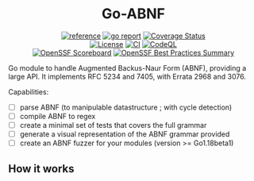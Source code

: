<div align="center">
	<h1>Go-ABNF</h1>
	<a href="https://pkg.go.dev/github.com/pandatix/abnf"><img src="https://shields.io/badge/-reference-blue?logo=go&style=for-the-badge" alt="reference"></a>
	<a href="https://goreportcard.com/report/github.com/pandatix/abnf"><img src="https://goreportcard.com/badge/github.com/pandatix/abnf?style=for-the-badge" alt="go report"></a>
	<a href="https://coveralls.io/github/pandatix/abnf?branch=main"><img src="https://img.shields.io/coverallsCoverage/github/pandatix/abnf?style=for-the-badge" alt="Coverage Status"></a>
	<br>
	<a href=""><img src="https://img.shields.io/github/license/pandatix/abnf?style=for-the-badge" alt="License"></a>
	<a href="https://github.com/pandatix/abnf/actions?query=workflow%3Aci+"><img src="https://img.shields.io/github/actions/workflow/status/pandatix/abnf/ci.yaml?style=for-the-badge&label=CI" alt="CI"></a>
	<a href="https://github.com/pandatix/abnf/actions/workflows/codeql-analysis.yaml"><img src="https://img.shields.io/github/actions/workflow/status/pandatix/abnf/codeql-analysis.yaml?style=for-the-badge&label=CodeQL" alt="CodeQL"></a>
	<br>
	<a href="https://securityscorecards.dev/viewer/?uri=github.com/pandatix/abnf"><img src="https://img.shields.io/ossf-scorecard/github.com/pandatix/abnf?label=openssf%20scorecard&style=for-the-badge" alt="OpenSSF Scoreboard"></a>
	<a href="https://bestpractices.coreinfrastructure.org/en/projects/7519"><img src="https://img.shields.io/cii/summary/7519?style=for-the-badge&label=openssf%20best%20practices" alt="OpenSSF Best Practices Summary"></a>
</div>

Go module to handle Augmented Backus-Naur Form (ABNF), providing a large API.
It implements RFC 5234 and 7405, with Errata 2968 and 3076.

Capabilities:
 - [ ] parse ABNF (to manipulable datastructure ; with cycle detection)
 - [ ] compile ABNF to regex
 - [ ] create a minimal set of tests that covers the full grammar
 - [ ] generate a visual representation of the ABNF grammar provided
 - [ ] create an ABNF fuzzer for your modules (version >= Go1.18beta1)

## How it works
